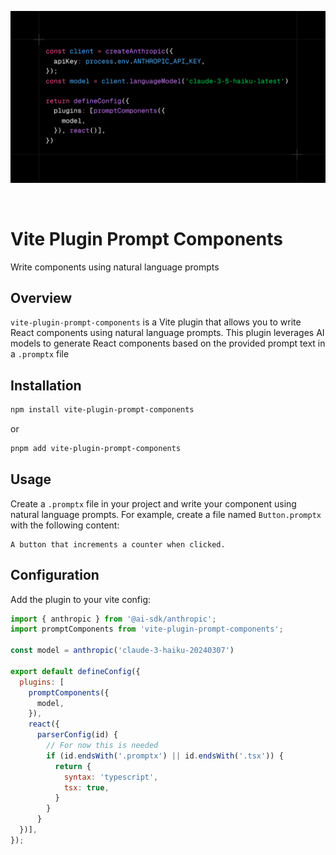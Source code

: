 <p align="center">
	<img width="640" src="https://github.com/jhsu/vite-plugin-prompt-components/blob/main/usage.png?raw=true" alt="Vite Plugin Prompt Component usage">
</p>
<br/>

# Vite Plugin Prompt Components

Write components using natural language prompts

## Overview

`vite-plugin-prompt-components` is a Vite plugin that allows you to write React components using natural language prompts. This plugin leverages AI models to generate React components based on the provided prompt text in a `.promptx` file

## Installation

```bash
npm install vite-plugin-prompt-components
```

or

```bash
pnpm add vite-plugin-prompt-components
```

## Usage

Create a `.promptx` file in your project and write your component using natural language prompts. For example, create a file named `Button.promptx` with the following content:

```plaintext
A button that increments a counter when clicked.
```

## Configuration

Add the plugin to your vite config:

```javascript
import { anthropic } from '@ai-sdk/anthropic';
import promptComponents from 'vite-plugin-prompt-components';

const model = anthropic('claude-3-haiku-20240307')

export default defineConfig({
  plugins: [
    promptComponents({
      model,
    }),
    react({
      parserConfig(id) {
        // For now this is needed
        if (id.endsWith('.promptx') || id.endsWith('.tsx')) {
          return {
            syntax: 'typescript',
            tsx: true,
          }
        }
      }
  })],
});
```